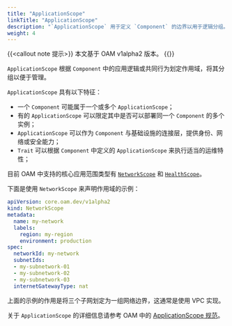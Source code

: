 ```yaml
---
title: "ApplicationScope"
linkTitle: "ApplicationScope"
description: "`ApplicationScope` 用于定义 `Component` 的边界以用于逻辑分组。"
weight: 4
---
```


{{<callout note 提示>}}
本文基于 OAM v1alpha2 版本。
{{</callout>}}

`ApplicationScope` 根据 `Component` 中的应用逻辑或共同行为划定作用域，将其分组以便于管理。

`ApplicationScope` 具有以下特征：

- 一个 `Component` 可能属于一个或多个 `ApplicationScope`；
- 有的 `ApplicationScope` 可以限定其中是否可以部署同一个 `Component` 的多个实例；
- `ApplicationScope` 可以作为 `Component` 与基础设施的连接层，提供身份、网络或安全能力；
- `Trait` 可以根据 `Component` 中定义的 `ApplicationScope` 来执行适当的运维特性；

目前 OAM 中支持的核心应用范围类型有 [`NetworkScope`](https://github.com/oam-dev/spec/blob/master/standard/scopes/network_scope.md) 和 [`HealthScope`](https://github.com/oam-dev/spec/blob/master/standard/scopes/health_scope.md)。

下面是使用 `NetworkScope` 来声明作用域的示例：

```yaml
apiVersion: core.oam.dev/v1alpha2
kind: NetworkScope
metadata:
  name: my-network
  labels:
    region: my-region
    environment: production
spec:
  networkId: my-network
  subnetIds:
  - my-subnetwork-01
  - my-subnetwork-02
  - my-subnetwork-03
  internetGatewayType: nat
```

上面的示例的作用是将三个子网划定为一组网络边界，这通常是使用 VPC 实现。

关于 `ApplicationScope` 的详细信息请参考 OAM 中的 [ApplicationScope 规范](https://github.com/oam-dev/spec/blob/master/5.application_scopes.md)。

